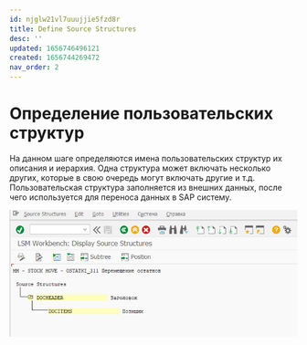 ```yaml
---
id: njglw21vl7uuujjie5fzd8r
title: Define Source Structures
desc: ''
updated: 1656746496121
created: 1656744269472
nav_order: 2
---
```


# Определение пользовательских структур

На данном шаге определяются имена пользовательских структур их описания и иерархия. Одна структура может включать несколько других, которые в свою очередь могут включать другие и т.д. Пользовательская структура заполняется из внешних данных, после чего используется для переноса данных в SAP систему.

![Определение пользовательских структур](assets/images/2022-07-02-11-41-01.png)


